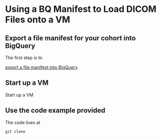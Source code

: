 # Using a BQ Manifest to Load DICOM Files onto a VM

## Export a file manifest for your cohort into BigQuery

The first step is to

[export a file manifest into BigQuery](../../portal/data-exploration-and-cohorts.md#exporting-to-bigquery).





## Start up a VM

Start up a VM 

## Use the code example provided

The code lives at 

```text
git clone 
```

